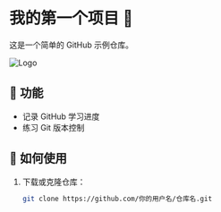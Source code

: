 # 我的第一个项目 🎉  

这是一个简单的 GitHub 示例仓库。  

![Logo]([https://via.placeholder.com/150](https://pbs.twimg.com/profile_images/1820323218647048192/8rG4m8G-_400x400.jpg))

## 📌 功能  
- 记录 GitHub 学习进度  
- 练习 Git 版本控制  

## 🚀 如何使用  
1. 下载或克隆仓库：  
   ```bash
   git clone https://github.com/你的用户名/仓库名.git
